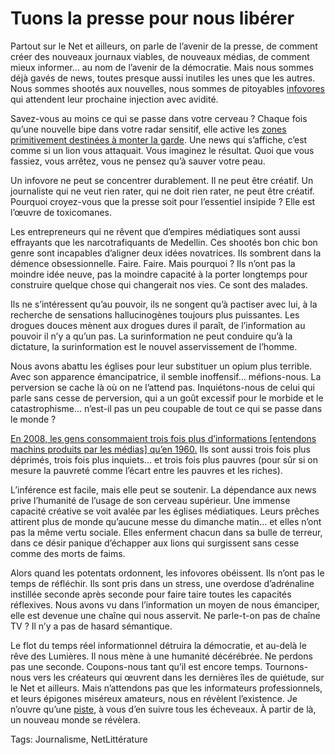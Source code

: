# Tuons la presse pour nous libérer

Partout sur le Net et ailleurs, on parle de l’avenir de la presse, de comment créer des nouveaux journaux viables, de nouveaux médias, de comment mieux informer… au nom de l’avenir de la démocratie. Mais nous sommes déjà gavés de news, toutes presque aussi inutiles les unes que les autres. Nous sommes shootés aux nouvelles, nous sommes de pitoyables [infovores](http://blog.tcrouzet.com/tag/infovore/) qui attendent leur prochaine injection avec avidité.<span id="more-17172"></span>

Savez-vous au moins ce qui se passe dans votre cerveau ? Chaque fois qu’une nouvelle bipe dans votre radar sensitif, elle active les [zones primitivement destinées à monter la garde](http://www.nytimes.com/2010/06/07/technology/07brain.html). Une news qui s’affiche, c’est comme si un lion vous attaquait. Vous imaginez le résultat. Quoi que vous fassiez, vous arrêtez, vous ne pensez qu’à sauver votre peau.

Un infovore ne peut se concentrer durablement. Il ne peut être créatif. Un journaliste qui ne veut rien rater, qui ne doit rien rater, ne peut être créatif. Pourquoi croyez-vous que la presse soit pour l’essentiel insipide ? Elle est l’œuvre de toxicomanes.

Les entrepreneurs qui ne rêvent que d’empires médiatiques sont aussi effrayants que les narcotrafiquants de Medellin. Ces shootés bon chic bon genre sont incapables d’aligner deux idées novatrices. Ils sombrent dans la démence obsessionnelle. Faire. Faire. Mais pourquoi ? Ils n’ont pas la moindre idée neuve, pas la moindre capacité à la porter longtemps pour construire quelque chose qui changerait nos vies. Ce sont des malades.

Ils ne s’intéressent qu’au pouvoir, ils ne songent qu’à pactiser avec lui, à la recherche de sensations hallucinogènes toujours plus puissantes. Les drogues douces mènent aux drogues dures il paraît, de l’information au pouvoir il n’y a qu’un pas. La surinformation ne peut conduire qu’à la dictature, la surinformation est le nouvel asservissement de l’homme.

Nous avons abattu les églises pour leur substituer un opium plus terrible. Avec son apparence émancipatrice, il semble inoffensif… méfions-nous. La perversion se cache là où on ne l’attend pas. Inquiétons-nous de celui qui parle sans cesse de perversion, qui a un goût excessif pour le morbide et le catastrophisme… n’est-il pas un peu coupable de tout ce qui se passe dans le monde ?

[En 2008, les gens consommaient trois fois plus d’informations \[entendons machins produits par les médias\] qu’en 1960.](http://www.nytimes.com/2010/06/07/technology/07brain.html) Ils sont aussi trois fois plus déprimés, trois fois plus inquiets… et trois fois plus pauvres (pour sûr si on mesure la pauvreté comme l’écart entre les pauvres et les riches).

L’inférence est facile, mais elle peut se soutenir. La dépendance aux news prive l’humanité de l’usage de son cerveau supérieur. Une immense capacité créative se voit avalée par les églises médiatiques. Leurs prêches attirent plus de monde qu’aucune messe du dimanche matin… et elles n’ont pas la même vertu sociale. Elles enferment chacun dans sa bulle de terreur, dans ce désir panique d’échapper aux lions qui surgissent sans cesse comme des morts de faims.

Alors quand les potentats ordonnent, les infovores obéissent. Ils n’ont pas le temps de réfléchir. Ils sont pris dans un stress, une overdose d’adrénaline instillée seconde après seconde pour faire taire toutes les capacités réflexives. Nous avons vu dans l’information un moyen de nous émanciper, elle est devenue une chaîne qui nous asservit. Ne parle-t-on pas de chaîne TV ? Il n’y a pas de hasard sémantique.

Le flot du temps réel informationnel détruira la démocratie, et au-delà le rêve des Lumières. Il nous mène à une humanité décérébrée. Ne perdons pas une seconde. Coupons-nous tant qu’il est encore temps. Tournons-nous vers les créateurs qui œuvrent dans les dernières îles de quiétude, sur le Net et ailleurs. Mais n’attendons pas que les informateurs professionnels, et leurs épigones miséreux amateurs, nous en révèlent l’existence. Je n’ouvre qu’une [piste](http://www.tierslivre.net/spip/spip.php?article2167), à vous d’en suivre tous les écheveaux. À partir de là, un nouveau monde se révèlera.

Tags: Journalisme, NetLittérature